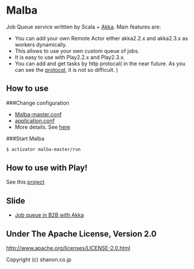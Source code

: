 Malba
=====
Job Queue service writtten by Scala + [Akka](http://akka.io/). 
Main features are:
* You can add your own Remote Actor either akka2.2.x and akka2.3.x as workers dynamically.
* This allows to use your own custom queue of jobs.
* It is easy to use with Play2.2.x and Play2.3.x.
* You can add and get tasks by http protocal( in the near future. As you can see the [protocol](Malba-protocol/src/main/scala/jp/co/shanon/malba/worker/MalbaProtcol.scala), it is not so difficult. )  


How to use 
--------------------
###Change configuration
* [Malba-master.conf](Malba-master/src/main/resources/Malba-master.conf)
* [application.conf](Malba-master/src/main/resources/application.conf)
* More details. See [here](http://doc.akka.io/docs/akka/snapshot/general/configuration.html#config-akka-persistence)

###Start Malba
```sh
$ activator malba-master/run
```


How to use with Play!
---------------------
See this [project](sample/play2.3)

Slide
---------------------
* [Job queue in B2B with Akka](http://www.slideshare.net/YasukiOkumura/job-queue-in-b2b-with-akka-long-version)

## Under The Apache License, Version 2.0
http://www.apache.org/licenses/LICENSE-2.0.html

Copyright (c) shanon.co.jp

